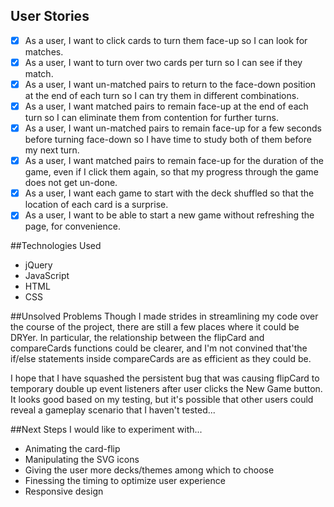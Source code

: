 ## User Stories
- [x] As a user, I want to click cards to turn them face-up so I can look for matches.
- [x] As a user, I want to turn over two cards per turn so I can see if they match.
- [x] As a user, I want un-matched pairs to return to the face-down position at the end of each turn so I can try them in different combinations.
- [x] As a user, I want matched pairs to remain face-up at the end of each turn so I can eliminate them from contention for further turns.
- [x] As a user, I want un-matched pairs to remain face-up for a few seconds before turning face-down so I have time to study both of them before my next turn.
- [x] As a user, I want matched pairs to remain face-up for the duration of the game, even if I click them again, so that my progress through the game does not get un-done.
- [x] As a user, I want each game to start with the deck shuffled so that the location of each card is a surprise.
- [x] As a user, I want to be able to start a new game without refreshing the page, for convenience.

##Technologies Used
- jQuery
- JavaScript
- HTML
- CSS

##Unsolved Problems
Though I made strides in streamlining my code over the course of the project, there are still a few places where it could be DRYer. In particular, the relationship between the flipCard and compareCards functions could be clearer, and I'm not convined that'the if/else statements inside compareCards are as efficient as they could be.

I hope that I have squashed the persistent bug that was causing flipCard to temporary double up event listeners after user clicks the New Game button. It looks good based on my testing, but it's possible that other users could reveal a gameplay scenario that I haven't tested...

##Next Steps
I would like to experiment with...
- Animating the card-flip
- Manipulating the SVG icons
- Giving the user more decks/themes among which to choose
- Finessing the timing to optimize user experience
- Responsive design
